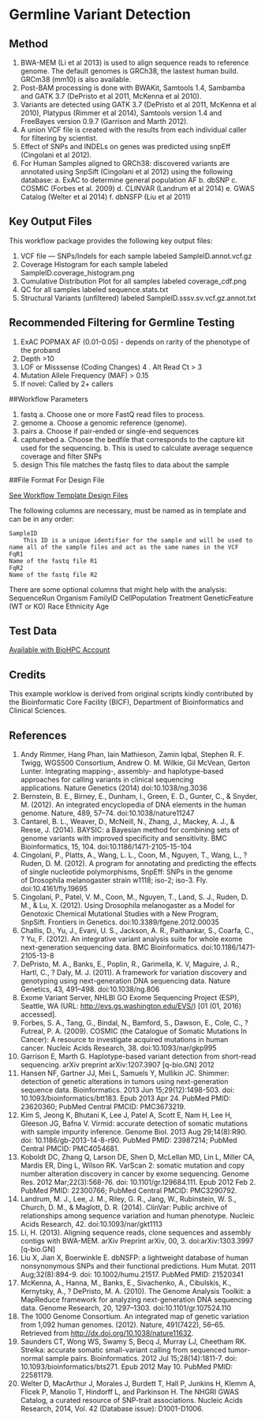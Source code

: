 # Germline Variant Detection

## Method

1. BWA-MEM (Li et al 2013) is used to align sequence reads to reference genome. The default genomes is GRCh38, the lastest human build.  GRCm38 (mm10) is also available.
2. Post-BAM processing is done with BWAKit, Samtools 1.4, Sambamba and GATK 3.7  (DePristo et al 2011, McKenna et al 2010).
3. Variants are detected using GATK 3.7 (DePristo et al 2011, McKenna et al 2010), Platypus (Rimmer et al 2014), Samtools version 1.4 and FreeBayes version 0.9.7 (Garrison and Marth 2012).
4. A union VCF file is created with the results from each individual caller for filtering by scientist.
5. Effect of SNPs and INDELs on genes was predicted using snpEff (Cingolani et al 2012).
6. For Human Samples aligned to GRCh38: discovered variants are annotated using SnpSift (Cingolani et al 2012) using the following database:
   a. ExAC to determine general population AF
   b. dbSNP
   c. COSMIC (Forbes et al. 2009)
   d. CLINVAR (Landrum et al 2014)
   e. GWAS Catalog (Welter et al 2014)
   f. dbNSFP (Liu et al 2011) 


## Key Output Files
This workflow package provides the following key output files:

1. VCF file — SNPs/Indels for each sample labeled SampleID.annot.vcf.gz
2. Coverage Histogram for each sample labeled SampleID.coverage_histogram.png
3. Cumulative Distribution Plot for all samples labeled coverage_cdf.png
4. QC for all samples labeled sequence.stats.txt
5. Structural Variants (unfiltered) labeled SampleID.sssv.sv.vcf.gz.annot.txt

## Recommended Filtering for Germline Testing
1. ExAC POPMAX AF (0.01-0.05) -  depends on rarity of the phenotype of the proband
2. Depth >10
3. LOF or Misssense (Coding Changes)
4 . Alt Read Ct > 3
5. Mutation Allele Frequency (MAF) > 0.15
6. If novel: Called by 2+ callers

##Workflow Parameters

1. fastq
   a. Choose one or more FastQ read files to process.
2. genome
   a. Choose a genomic reference (genome).
3. pairs
   a. Choose if pair-ended or single-end sequences
4. capturebed
   a. Choose the bedfile that corresponds to the capture kit used for the sequencing.
   b. This is used to calculate average sequence coverage and filter SNPs
5. design
   This file matches the fastq files to data about the sample

##File Format For Design File

[See Workflow Template Design Files](https://cloud.biohpc.swmed.edu/index.php/s/fpWTgU5UikzUldb)

The following columns are necessary, must be named as in template and can be in any order:

    SampleID
        This ID is a unique identifier for the sample and will be used to name all of the sample files and act as the same names in the VCF
    FqR1
	Name of the fastq file R1
    FqR2
	Name of the fastq file R2

There are some optional columns that might help with the analysis:
      SequenceRun
      Organism
      FamilyID
      CellPopulation
      Treatment
      GeneticFeature (WT or KO)
      Race
      Ethnicity
      Age
      

## Test Data
[Available with BioHPC Account](https://lamella.biohpc.swmed.edu/index.php/s/rJYLrm96VGg7DsR)

## Credits
This example worklow is derived from original scripts kindly contributed by the Bioinformatic Core Facility (BICF), Department of Bioinformatics and Clinical Sciences.

## References
1.	Andy Rimmer, Hang Phan, Iain Mathieson, Zamin Iqbal, Stephen R. F. Twigg, WGS500 Consortium, Andrew O. M. Wilkie, Gil McVean, Gerton Lunter. Integrating mapping-, assembly- and haplotype-based approaches for calling variants in clinical sequencing applications. Nature Genetics (2014) doi:10.1038/ng.3036
2.	Bernstein, B. E., Birney, E., Dunham, I., Green, E. D., Gunter, C., & Snyder, M. (2012). An integrated encyclopedia of DNA elements in the human genome. Nature, 489, 57–74. doi:10.1038/nature11247
3.	Cantarel, B. L., Weaver, D., McNeill, N., Zhang, J., Mackey, A. J., & Reese, J. (2014). BAYSIC: a Bayesian method for combining sets of genome variants with improved specificity and sensitivity. BMC Bioinformatics, 15, 104. doi:10.1186/1471-2105-15-104
4.	Cingolani, P., Platts, A., Wang, L. L., Coon, M., Nguyen, T., Wang, L., ? Ruden, D. M. (2012). A program for annotating and predicting the effects of single nucleotide polymorphisms, SnpEff: SNPs in the genome of Drosophila melanogaster strain w1118; iso-2; iso-3. Fly. doi:10.4161/fly.19695
5.	Cingolani, P., Patel, V. M., Coon, M., Nguyen, T., Land, S. J., Ruden, D. M., & Lu, X. (2012). Using Drosophila melanogaster as a Model for Genotoxic Chemical Mutational Studies with a New Program, SnpSift. Frontiers in Genetics. doi:10.3389/fgene.2012.00035
6.	Challis, D., Yu, J., Evani, U. S., Jackson, A. R., Paithankar, S., Coarfa, C., ? Yu, F. (2012). An integrative variant analysis suite for whole exome next-generation sequencing data. BMC Bioinformatics. doi:10.1186/1471-2105-13-8
7.	DePristo, M. A., Banks, E., Poplin, R., Garimella, K. V, Maguire, J. R., Hartl, C., ? Daly, M. J. (2011). A framework for variation discovery and genotyping using next-generation DNA sequencing data. Nature Genetics, 43, 491–498. doi:10.1038/ng.806
8.	Exome Variant Server, NHLBI GO Exome Sequencing Project (ESP), Seattle, WA (URL: http://evs.gs.washington.edu/EVS/) [01 (01, 2016) accessed].
9.	Forbes, S. A., Tang, G., Bindal, N., Bamford, S., Dawson, E., Cole, C., ? Futreal, P. A. (2009). COSMIC (the Catalogue of Somatic Mutations In Cancer): A resource to investigate acquired mutations in human cancer. Nucleic Acids Research, 38. doi:10.1093/nar/gkp995
10.	Garrison E, Marth G. Haplotype-based variant detection from short-read sequencing. arXiv preprint arXiv:1207.3907 [q-bio.GN] 2012
11.	Hansen NF, Gartner JJ, Mei L, Samuels Y, Mullikin JC. Shimmer: detection of genetic alterations in tumors using next-generation sequence data. Bioinformatics. 2013 Jun 15;29(12):1498-503. doi: 10.1093/bioinformatics/btt183. Epub 2013 Apr 24. PubMed PMID: 23620360; PubMed Central PMCID: PMC3673219.
12.	Kim S, Jeong K, Bhutani K, Lee J, Patel A, Scott E, Nam H, Lee H, Gleeson JG, Bafna V. Virmid: accurate detection of somatic mutations with sample impurity inference. Genome Biol. 2013 Aug 29;14(8):R90. doi: 10.1186/gb-2013-14-8-r90. PubMed PMID: 23987214; PubMed Central PMCID: PMC4054681.
13.	Koboldt DC, Zhang Q, Larson DE, Shen D, McLellan MD, Lin L, Miller CA, Mardis ER, Ding L, Wilson RK. VarScan 2: somatic mutation and copy number alteration discovery in cancer by exome sequencing. Genome Res. 2012 Mar;22(3):568-76. doi: 10.1101/gr.129684.111. Epub 2012 Feb 2. PubMed PMID: 22300766; PubMed Central PMCID: PMC3290792.
14.	Landrum, M. J., Lee, J. M., Riley, G. R., Jang, W., Rubinstein, W. S., Church, D. M., & Maglott, D. R. (2014). ClinVar: Public archive of relationships among sequence variation and human phenotype. Nucleic Acids Research, 42. doi:10.1093/nar/gkt1113
15.	Li, H. (2013). Aligning sequence reads, clone sequences and assembly contigs with BWA-MEM. arXiv Preprint arXiv, 00, 3. doi:arXiv:1303.3997 [q-bio.GN]
16.	Liu X, Jian X, Boerwinkle E. dbNSFP: a lightweight database of human nonsynonymous SNPs and their functional predictions. Hum Mutat. 2011 Aug;32(8):894-9. doi: 10.1002/humu.21517. PubMed PMID: 21520341
17.	McKenna, A., Hanna, M., Banks, E., Sivachenko, A., Cibulskis, K., Kernytsky, A., ? DePristo, M. A. (2010). The Genome Analysis Toolkit: a MapReduce framework for analyzing next-generation DNA sequencing data. Genome Research, 20, 1297–1303. doi:10.1101/gr.107524.110
18.	The 1000 Genome Consortium. An integrated map of genetic variation from 1,092 human genomes. (2012). Nature, 491(7422), 56–65. Retrieved from http://dx.doi.org/10.1038/nature11632.
19.	Saunders CT, Wong WS, Swamy S, Becq J, Murray LJ, Cheetham RK. Strelka: accurate somatic small-variant calling from sequenced tumor-normal sample pairs. Bioinformatics. 2012 Jul 15;28(14):1811-7. doi: 10.1093/bioinformatics/bts271. Epub 2012 May 10. PubMed PMID: 22581179.
20.	Welter D, MacArthur J, Morales J, Burdett T, Hall P, Junkins H, Klemm A, Flicek P, Manolio T, Hindorff L, and Parkinson H. The NHGRI GWAS Catalog, a curated resource of SNP-trait associations. Nucleic Acids Research, 2014, Vol. 42 (Database issue): D1001-D1006.

